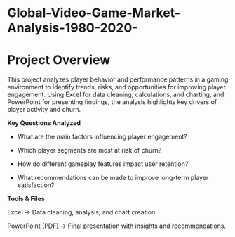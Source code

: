 # Global-Video-Game-Market-Analysis-1980-2020-

# Project Overview

This project analyzes player behavior and performance patterns in a gaming environment to identify trends, risks, and opportunities for improving player engagement. Using Excel for data cleaning, calculations, and charting, and PowerPoint for presenting findings, the analysis highlights key drivers of player activity and churn.

**Key Questions Analyzed**

* What are the main factors influencing player engagement?

* Which player segments are most at risk of churn?

* How do different gameplay features impact user retention?

* What recommendations can be made to improve long-term player satisfaction?

**Tools & Files**

Excel → Data cleaning, analysis, and chart creation.

PowerPoint (PDF) → Final presentation with insights and recommendations.
